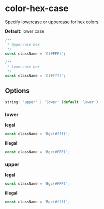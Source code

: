 # color-hex-case

Specify lowercase or uppercase for hex colors.

**Default**: lower case

```js
/**
 * Uppercase hex
 */
const className = 'C(#FFF)';

/**
 * Lowercase hex
 */
const className = 'C(#fff)';
```

## Options
```js
string: 'upper' | 'lower' (default 'lower')
```

### lower

**legal**

```js
const className = 'Bgc(#fff)';
```

**illegal**
```js
const className = 'Bgc(#FFF)';
```

### upper

**legal**

```js
const className = 'Bgc(#FFF)';
```

**illegal**
```js
const className = 'Bgc(#fff)';
```
